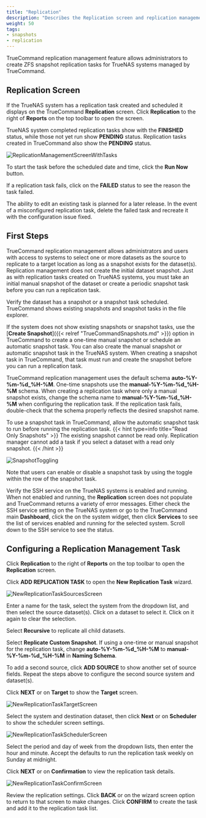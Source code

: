 ```yaml
---
title: "Replication"
description: "Describes the Replication screen and replication management feature for creating and viewing replication tasks in TrueCommand for TrueNAS systems."
weight: 50
tags:
- snapshots
- replication
---
```


TrueCommand replication management feature allows administrators to create ZFS snapshot replication tasks for TrueNAS systems managed by TrueCommand. 

## Replication Screen
If the TrueNAS system has a replication task created and scheduled it displays on the TrueCommand **Replication** screen. 
Click **Replication** to the right of **Reports** on the top toolbar to open the screen.

TrueNAS system completed replication tasks show with the **FINISHED** status, while those not yet run show **PENDING** status. 
Replication tasks created in TrueCommand also show the **PENDING** status.

![ReplicationManagementScreenWithTasks](/images/TrueCommand/Replication/ReplicationManagementScreenWithTasks.png "Replication Management Screen")

To start the task before the scheduled date and time, click the <span class="iconify" data-icon="mdi:play"></span> **Run Now** button.

If a replication task fails, click on the **FAILED** status to see the reason the task failed.

The ability to edit an existing task is planned for a later release.
In the event of a misconfigured replication task, delete the failed task and recreate it with the configuration issue fixed.

## First Steps
TrueCommand replication management allows administrators and users with access to systems to select one or more datasets as the source to replicate to a target location as long as a snapshot exists for the dataset(s). 
Replication management does not create the initial dataset snapshot.
Just as with replication tasks created on TrueNAS systems, you must take an initial manual snapshot of the dataset or create a periodic snapshot task before you can run a replication task.

Verify the dataset has a snapshot or a snapshot task scheduled.
TrueCommand shows existing snapshots and snapshot tasks in the file explorer.

If the system does not show existing snapshots or snapshot tasks, use the [**Create Snapshot**]({{< relref "TrueCommandSnapshots.md" >}}) option in TrueCommand to create a one-time manual snapshot or schedule an automatic snapshot task.
You can also create the manual snapshot or automatic snapshot task in the TrueNAS system.
When creating a snapshot task in TrueCommand, that task must run and create the snapshot before you can run a replication task.

TrueCommand replication management uses the default schema **auto-%Y-%m-%d_%H-%M**.
One-time snapshots use the **manual-%Y-%m-%d_%H-%M** schema.
When creating a replication task where only a manual snapshot exists, change the schema name to **manual-%Y-%m-%d_%H-%M** when configuring the replication task.
If the replication task fails, double-check that the schema properly reflects the desired snapshot name. 

To use a snapshot task in TrueCommand, allow the automatic snapshot task to run before running the replication task.
{{< hint type=info title="Read Only Snapshots" >}}
The existing snapshot cannot be read only. Replication manager cannot add a task if you select a dataset with a read only snapshot.
{{< /hint >}} 

![SnapshotToggling](/images/TrueCommand/Replication/SnapshotToggling.png "Snapshot Toggling")

Note that users can enable or disable a snapshot task by using the toggle within the row of the snapshot task.



Verify the SSH service on the TrueNAS systems is enabled and running. 
When not enabled and running, the **Replication** screen does not populate and TrueCommand returns a variety of error messages.
Either check the SSH service setting on the TrueNAS system or go to the TrueCommand main **Dashboard**, click the <span class="iconify" data-icon="ic:round-more-vert"></span> on the system widget, then click **Services** to see the list of services enabled and running for the selected system.
Scroll down to the SSH service to see the status.

## Configuring a Replication Management Task
Click **Replication** to the right of **Reports** on the top toolbar to open the **Replication** screen.

Click **ADD REPLICATION TASK** to open the **New Replication Task** wizard.

![NewReplicationTaskSourcesScreen](/images/TrueCommand/Replication/NewReplicationTaskSourcesScreen.png "New Replication Task Sources")

Enter a name for the task, select the system from the dropdown list, and then select the source dataset(s).
Click on a dataset to select it. Click on it again to clear the selection.

Select **Recursive** to replicate all child datasets.

Select **Replicate Custom Snapshot**.
If using a one-time or manual snapshot for the replication task, change **auto-%Y-%m-%d_%H-%M** to **manual-%Y-%m-%d_%H-%M** in **Naming Schema**.

To add a second source, click **ADD SOURCE** to show another set of source fields.
Repeat the steps above to configure the second source system and dataset(s).

Click **NEXT** or on **Target** to show the **Target** screen.

![NewReplicationTaskTargetScreen](/images/TrueCommand/Replication/NewReplicationTaskTargetScreen.png "New Replication Task Target")

Select the system and destination dataset, then click **Next** or on **Scheduler** to show the scheduler screen settings.

![NewReplicationTaskSchedulerScreen](/images/TrueCommand/Replication/NewReplicationTaskSchedulerScreen.png "New Replication Task Scheduler")

Select the period and day of week from the dropdown lists, then enter the hour and minute.
Accept the defaults to run the replication task weekly on Sunday at midnight.

Click **NEXT** or on **Confirmation** to view the replication task details.

![NewReplicationTaskConfirmScreen](/images/TrueCommand/Replication/NewReplicationTaskConfirmScreen.png "New Replication Task Confirmation")

Review the replication settings.
Click **BACK** or on the wizard screen option to return to that screen to make changes.
Click **CONFIRM** to create the task and add it to the replication task list.

